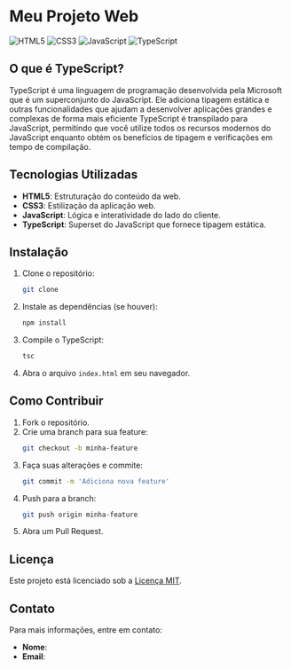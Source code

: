 # Meu Projeto Web

![HTML5](https://img.shields.io/badge/HTML5-E34F26?style=flat-square&logo=html5&logoColor=white)
![CSS3](https://img.shields.io/badge/CSS3-1572B6?style=flat-square&logo=css3&logoColor=white)
![JavaScript](https://img.shields.io/badge/JavaScript-F7DF1E?style=flat-square&logo=javascript&logoColor=black)
![TypeScript](https://img.shields.io/badge/TypeScript-007ACC?style=flat-square&logo=typescript&logoColor=white)

## O que é TypeScript?

TypeScript é uma linguagem de programação desenvolvida pela Microsoft que é um superconjunto do JavaScript. Ele adiciona tipagem estática e outras funcionalidades que ajudam a desenvolver aplicações grandes e complexas de forma mais eficiente
TypeScript é transpilado para JavaScript, permitindo que você utilize todos os recursos modernos do JavaScript enquanto obtém os benefícios de tipagem e verificações em tempo de compilação.

## Tecnologias Utilizadas

- **HTML5**: Estruturação do conteúdo da web.
- **CSS3**: Estilização da aplicação web.
- **JavaScript**: Lógica e interatividade do lado do cliente.
- **TypeScript**: Superset do JavaScript que fornece tipagem estática.

## Instalação

1. Clone o repositório:
   ```bash
   git clone 
   ```

2. Instale as dependências (se houver):
   ```bash
   npm install
   ```

3. Compile o TypeScript:
   ```bash
   tsc
   ```

4. Abra o arquivo `index.html` em seu navegador.

## Como Contribuir

1. Fork o repositório.
2. Crie uma branch para sua feature:
   ```bash
   git checkout -b minha-feature
   ```
3. Faça suas alterações e commite:
   ```bash
   git commit -m 'Adiciona nova feature'
   ```
4. Push para a branch:
   ```bash
   git push origin minha-feature
   ```
5. Abra um Pull Request.

## Licença

Este projeto está licenciado sob a [Licença MIT](LICENSE).

## Contato

Para mais informações, entre em contato:
- **Nome**:
- **Email**: 

